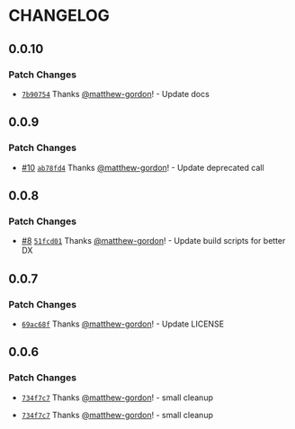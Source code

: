 # CHANGELOG

## 0.0.10

### Patch Changes

- [`7b90754`](https://github.com/greensidetech/apollo-server-integration-koa/commit/7b9075459e4937be136a841793a279abf826dbbe) Thanks [@matthew-gordon](https://github.com/matthew-gordon)! - Update docs

## 0.0.9

### Patch Changes

- [#10](https://github.com/greensidetech/apollo-server-integration-koa/pull/10) [`ab78fd4`](https://github.com/greensidetech/apollo-server-integration-koa/commit/ab78fd42d99d4ba1d52975f718c9fb292a85008a) Thanks [@matthew-gordon](https://github.com/matthew-gordon)! - Update deprecated call

## 0.0.8

### Patch Changes

- [#8](https://github.com/greensidetech/apollo-server-integration-koa/pull/8) [`51fcd01`](https://github.com/greensidetech/apollo-server-integration-koa/commit/51fcd01923b785d1dd707a994c705f645e20efaf) Thanks [@matthew-gordon](https://github.com/matthew-gordon)! - Update build scripts for better DX

## 0.0.7

### Patch Changes

- [`69ac68f`](https://github.com/greensidetech/apollo-server-integration-koa/commit/69ac68f4d86be8a1c629ac777c1f13509cccd7a4) Thanks [@matthew-gordon](https://github.com/matthew-gordon)! - Update LICENSE

## 0.0.6

### Patch Changes

- [`734f7c7`](https://github.com/greensidetech/apollo-server-integration-koa/commit/734f7c7a2e1bd9aa850294f44f8c504baaea15e2) Thanks [@matthew-gordon](https://github.com/matthew-gordon)! - small cleanup

- [`734f7c7`](https://github.com/greensidetech/apollo-server-integration-koa/commit/734f7c7a2e1bd9aa850294f44f8c504baaea15e2) Thanks [@matthew-gordon](https://github.com/matthew-gordon)! - small cleanup
